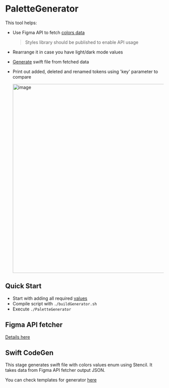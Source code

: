 # PaletteGenerator
This tool helps:
- Use Figma API to fetch [colors data](#Figma-API-fetcher)
  > Styles library should be published to enable API usage
- Rearrange it in case you have light/dark mode values
- [Generate](#Swift-CodeGen) swift file from fetched data
- Print out added, deleted and renamed tokens using 'key' parameter to compare
  
  <img width="600" alt="image" src="https://github.com/bllizard22/PaletteGenerator/assets/37974438/f25a8dcf-b309-4e6a-b6bb-83e21caa1d9a">


## Quick Start

- Start with adding all required [values](tools/README.md)
- Compile script with `./buildGenerator.sh`
- Execute `./PaletteGenerator`

## Figma API fetcher

[Details here](tools/README.md)

## Swift CodeGen
This stage generates swift file with colors values enum using Stencil.
It takes data from Figma API fetcher output JSON.

You can check templates for generator [here](Project/Sources/PaletteGenerator/Stencils)
